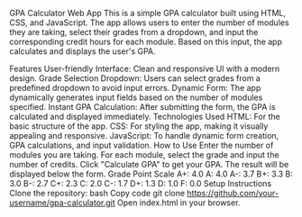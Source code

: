 GPA Calculator Web App
This is a simple GPA calculator built using HTML, CSS, and JavaScript. The app allows users to enter the number of modules they are taking, select their grades from a dropdown, and input the corresponding credit hours for each module. Based on this input, the app calculates and displays the user's GPA.

Features
User-friendly Interface: Clean and responsive UI with a modern design.
Grade Selection Dropdown: Users can select grades from a predefined dropdown to avoid input errors.
Dynamic Form: The app dynamically generates input fields based on the number of modules specified.
Instant GPA Calculation: After submitting the form, the GPA is calculated and displayed immediately.
Technologies Used
HTML: For the basic structure of the app.
CSS: For styling the app, making it visually appealing and responsive.
JavaScript: To handle dynamic form creation, GPA calculations, and input validation.
How to Use
Enter the number of modules you are taking.
For each module, select the grade and input the number of credits.
Click "Calculate GPA" to get your GPA.
The result will be displayed below the form.
Grade Point Scale
A+: 4.0
A: 4.0
A-: 3.7
B+: 3.3
B: 3.0
B-: 2.7
C+: 2.3
C: 2.0
C-: 1.7
D+: 1.3
D: 1.0
F: 0.0
Setup Instructions
Clone the repository:
bash
Copy code
git clone https://github.com/your-username/gpa-calculator.git
Open index.html in your browser.
